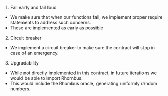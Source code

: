 1. Fail early and fail loud
- We make sure that when our functions fail, we implement proper require statements to address such concerns. 
- These are implemented as early as possible

2. Circuit breaker
- We implement a circuit breaker to make sure the contract will stop in case of an emergency.

3. Upgradability
- While not directly implemented in this contract, in future iterations we would be able to import Rhombus.
- This would include the Rhombus oracle, generating uniformly random numbers.